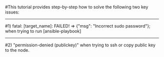 #This tutorial provides step-by-step how to solve the following two key issues:

---
#1) fatal: [target_name]: FAILED! => {"msg": "Incorrect sudo password"}; when trying to run [ansible-playbook]

---
#2) "permission-denied (publickey)" when trying to ssh or copy public key to the node.
